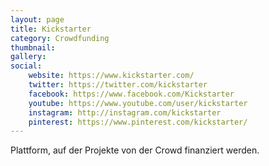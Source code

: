 ```yaml
---
layout: page
title: Kickstarter
category: Crowdfunding
thumbnail:
gallery:
social:
    website: https://www.kickstarter.com/
    twitter: https://twitter.com/kickstarter
    facebook: https://www.facebook.com/Kickstarter
    youtube: https://www.youtube.com/user/kickstarter
    instagram: http://instagram.com/kickstarter
    pinterest: https://www.pinterest.com/kickstarter/
---
```

Plattform, auf der Projekte von der Crowd finanziert werden.